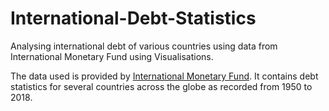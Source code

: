 # International-Debt-Statistics
Analysing international debt of various countries using data from International Monetary Fund using Visualisations.

The data used is provided by [International Monetary Fund](https://www.imf.org/external/datamapper/CG_DEBT_GDP@GDD/CHN/FRA/DEU/ITA/JPN/GBR/USA). It contains debt statistics for several countries across the globe as recorded from 1950 to 2018.
